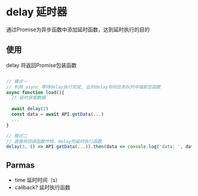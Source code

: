 # delay 延时器
通过Promise为异步函数中添加延时函数，达到延时执行的目的

## 使用
delay 将返回Promise包装函数 
```javascript

// 模式一
// 利用 async 等待delay执行完成, 此时delay将向任务队列中插叙空函数 
async function load(){
  // 延时获取数据
  
  await delay(2)
  const data = await API.getData(...)
  ...
}

// 模式二
// 直接将回调函数作物，delay的延时执行函数
delay(3, () => API.getData(...)).then(data => console.log('data: ', data))

```

## Parmas
- time 延时时间（s）
- callback? 延时执行函数
 
